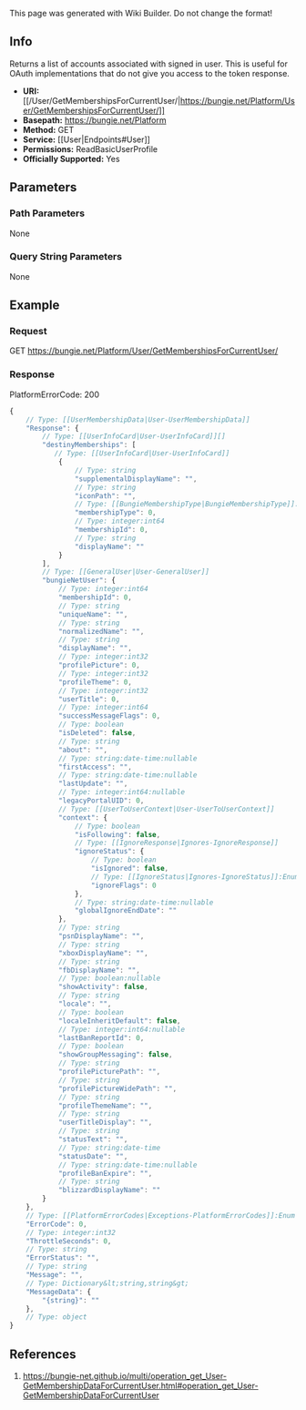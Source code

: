 <span class="wiki-builder">This page was generated with Wiki Builder. Do not change the format!</span>

## Info
Returns a list of accounts associated with signed in user. This is useful for OAuth implementations that do not give you access to the token response.

* **URI:** [[/User/GetMembershipsForCurrentUser/|https://bungie.net/Platform/User/GetMembershipsForCurrentUser/]]
* **Basepath:** https://bungie.net/Platform
* **Method:** GET
* **Service:** [[User|Endpoints#User]]
* **Permissions:** ReadBasicUserProfile
* **Officially Supported:** Yes

## Parameters
### Path Parameters
None

### Query String Parameters
None

## Example
### Request
GET https://bungie.net/Platform/User/GetMembershipsForCurrentUser/

### Response
PlatformErrorCode: 200
```javascript
{
    // Type: [[UserMembershipData|User-UserMembershipData]]
    "Response": {
        // Type: [[UserInfoCard|User-UserInfoCard]][]
        "destinyMemberships": [
           // Type: [[UserInfoCard|User-UserInfoCard]]
            {
                // Type: string
                "supplementalDisplayName": "",
                // Type: string
                "iconPath": "",
                // Type: [[BungieMembershipType|BungieMembershipType]]:Enum
                "membershipType": 0,
                // Type: integer:int64
                "membershipId": 0,
                // Type: string
                "displayName": ""
            }
        ],
        // Type: [[GeneralUser|User-GeneralUser]]
        "bungieNetUser": {
            // Type: integer:int64
            "membershipId": 0,
            // Type: string
            "uniqueName": "",
            // Type: string
            "normalizedName": "",
            // Type: string
            "displayName": "",
            // Type: integer:int32
            "profilePicture": 0,
            // Type: integer:int32
            "profileTheme": 0,
            // Type: integer:int32
            "userTitle": 0,
            // Type: integer:int64
            "successMessageFlags": 0,
            // Type: boolean
            "isDeleted": false,
            // Type: string
            "about": "",
            // Type: string:date-time:nullable
            "firstAccess": "",
            // Type: string:date-time:nullable
            "lastUpdate": "",
            // Type: integer:int64:nullable
            "legacyPortalUID": 0,
            // Type: [[UserToUserContext|User-UserToUserContext]]
            "context": {
                // Type: boolean
                "isFollowing": false,
                // Type: [[IgnoreResponse|Ignores-IgnoreResponse]]
                "ignoreStatus": {
                    // Type: boolean
                    "isIgnored": false,
                    // Type: [[IgnoreStatus|Ignores-IgnoreStatus]]:Enum
                    "ignoreFlags": 0
                },
                // Type: string:date-time:nullable
                "globalIgnoreEndDate": ""
            },
            // Type: string
            "psnDisplayName": "",
            // Type: string
            "xboxDisplayName": "",
            // Type: string
            "fbDisplayName": "",
            // Type: boolean:nullable
            "showActivity": false,
            // Type: string
            "locale": "",
            // Type: boolean
            "localeInheritDefault": false,
            // Type: integer:int64:nullable
            "lastBanReportId": 0,
            // Type: boolean
            "showGroupMessaging": false,
            // Type: string
            "profilePicturePath": "",
            // Type: string
            "profilePictureWidePath": "",
            // Type: string
            "profileThemeName": "",
            // Type: string
            "userTitleDisplay": "",
            // Type: string
            "statusText": "",
            // Type: string:date-time
            "statusDate": "",
            // Type: string:date-time:nullable
            "profileBanExpire": "",
            // Type: string
            "blizzardDisplayName": ""
        }
    },
    // Type: [[PlatformErrorCodes|Exceptions-PlatformErrorCodes]]:Enum
    "ErrorCode": 0,
    // Type: integer:int32
    "ThrottleSeconds": 0,
    // Type: string
    "ErrorStatus": "",
    // Type: string
    "Message": "",
    // Type: Dictionary&lt;string,string&gt;
    "MessageData": {
        "{string}": ""
    },
    // Type: object
}

```

## References
1. https://bungie-net.github.io/multi/operation_get_User-GetMembershipDataForCurrentUser.html#operation_get_User-GetMembershipDataForCurrentUser
